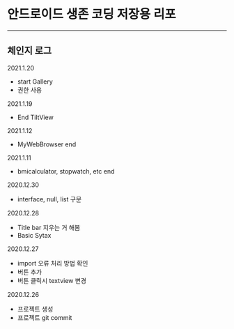 # 안드로이드 생존 코딩 저장용 리포
-------------------------------------
## 체인지 로그
2021.1.20
- start Gallery
- 권한 사용

2021.1.19
- End TiltView

2021.1.12
- MyWebBrowser end

2021.1.11
- bmicalculator, stopwatch, etc end

2020.12.30
- interface, null, list 구문

2020.12.28
- Title bar 지우는 거 해봄
- Basic Sytax
  
2020.12.27
 - import 오류 처리 방법 확인
 - 버튼 추가
 - 버튼 클릭시 textview 변경
  
2020.12.26
 - 프로젝트 생성
 - 프로젝트 git commit